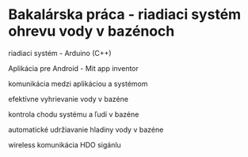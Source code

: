 # Bakalárska práca - riadiaci systém ohrevu vody v bazénoch

riadiaci systém - Arduino (C++)

Aplikácia pre Android - Mit app inventor

komunikácia medzi aplikáciou a systémom

efektívne vyhrievanie vody v bazéne

kontrola chodu systému a ľudí v bazéne

automatické udržiavanie hladiny vody v bazéne

wireless komunikácia HDO sigánlu
